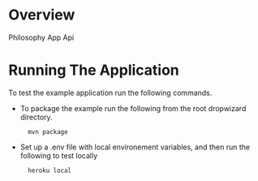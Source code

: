 # Overview

Philosophy App Api

# Running The Application

To test the example application run the following commands.

* To package the example run the following from the root dropwizard directory.

        mvn package

* Set up a .env file with local environement variables, and then run the following to test locally

        heroku local
